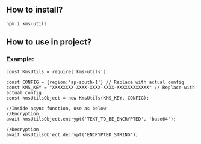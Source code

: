 ## How to install?

```
npm i kms-utils
```

## How to use in project?

### Example:

```
const KmsUtils = require('kms-utils')

const CONFIG = {region:'ap-south-1'} // Replace with actual config
const KMS_KEY = "XXXXXXXX-XXXX-XXXX-XXXX-XXXXXXXXXXXX" // Replace with actual config
const kmsUtilsObject = new KmsUtils(KMS_KEY, CONFIG);

//Inside async function, use as below
//Encryption
await kmsUtilsObject.encrypt('TEXT_TO_BE_ENCRYPTED', 'base64');

//Decryption
await kmsUtilsObject.decrypt('ENCRYPTED_STRING');
```
